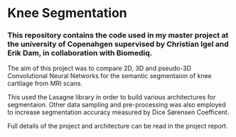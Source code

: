# Knee Segmentation

### This repository contains the code used in my master project at the university of Copenahgen supervised by Christian Igel and Erik Dam, in collaboration with Biomediq.

The aim of this project was to compare 2D, 3D and pseudo-3D Convolutional Neural Networks for the semantic segmentaion of knee cartilage from MRI scans. 

This used the Lasagne library in order to build various architectures for segmentaion. Other data sampling and pre-processing was also employed to increase segmentation accuracy measured by Dice Sørensen Coefficent.

Full details of the project and architecture can be read in the project report. 
